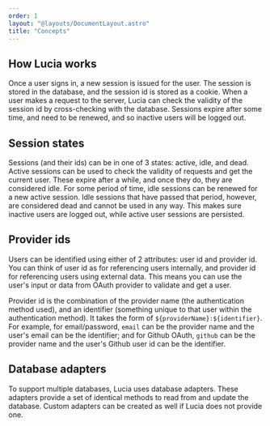 ```yaml
---
order: 1
layout: "@layouts/DocumentLayout.astro"
title: "Concepts"
---
```


## How Lucia works

Once a user signs in, a new session is issued for the user. The session is stored in the database, and the session id is stored as a cookie. When a user makes a request to the server, Lucia can check the validity of the session id by cross-checking with the database. Sessions expire after some time, and need to be renewed, and so inactive users will be logged out. 

## Session states

Sessions (and their ids) can be in one of 3 states: active, idle, and dead. Active sessions can be used to check the validity of requests and get the current user. These expire after a while, and once they do, they are considered idle. For some period of time, idle sessions can be renewed for a new active session. Idle sessions that have passed that period, however, are considered dead and cannot be used in any way. This makes sure inactive users are logged out, while active user sessions are persisted.

## Provider ids

Users can be identified using either of 2 attributes: user id and provider id. You can think of user id as for referencing users internally, and provider id for referencing users using external data. This means you can use the user's input or data from OAuth provider to validate and get a user.

Provider id is the combination of the provider name (the authentication method used), and an identifier (something unique to that user within the authentication method). It takes the form of `${providerName}:${identifier}`. For example, for email/password, `email` can be the provider name and the user's email can be the identifier; and for Github OAuth, `github` can be the provider name and the user's Github user id can be the identifier.

## Database adapters

To support multiple databases, Lucia uses database adapters. These adapters provide a set of identical methods to read from and update the database. Custom adapters can be created as well if Lucia does not provide one.